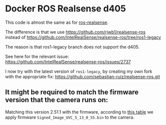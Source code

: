 # Docker ROS Realsense d405

This code is almost the same as for [ros-realsense](https://github.com/reconcycle/ros-realsense).

The difference is that we use https://github.com/rjwb1/realsense-ros instead of https://github.com/IntelRealSense/realsense-ros/tree/ros1-legacy

The reason is that ros1-legacy branch does not support the d405.

See here for the relevant issue: https://github.com/IntelRealSense/realsense-ros/issues/2737

I now try with the latest version of `ros1-legacy`, by creating my own fork with the appropriate fix: https://github.com/sebastian-ruiz/realsense-ros.git


## It might be required to match the firmware version that the camera runs on:

Matching this version 2.51.1 with the firmware, according to [this table](https://dev.intelrealsense.com/docs/firmware-releases) we apply firmware `Signed_Image_UVC_5_13_0_55.bin` to the camera.
